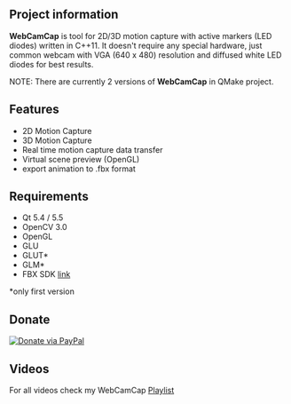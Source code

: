 ## Project information
**WebCamCap** is tool for 2D/3D motion capture with active markers (LED diodes) written in C++11. It doesn't require any special hardware, just common webcam with VGA (640 x 480) resolution and diffused white LED diodes for best results. 

NOTE: There are currently 2 versions of **WebCamCap** in QMake project.

## Features
- 2D Motion Capture
- 3D Motion Capture
- Real time motion capture data transfer
- Virtual scene preview (OpenGL)
- export animation to .fbx format

## Requirements
- Qt 5.4 / 5.5
- OpenCV 3.0
- OpenGL
- GLU
- GLUT*
- GLM*
- FBX SDK [link](http://usa.autodesk.com/adsk/servlet/pc/item?siteID=123112&id=10775847)

*only first version

## Donate
[![Donate via PayPal](https://www.paypalobjects.com/en_US/GB/i/btn/btn_donateCC_LG.gif)](https://www.paypal.com/cgi-bin/webscr?cmd=_donations&business=kajo8246%40azet%2esk&lc=SK&item_name=WebCamCap&currency_code=EUR&bn=PP%2dDonationsBF%3abtn_donateCC_LG%2egif%3aNonHosted)


## Videos
For all videos check my WebCamCap [Playlist](https://www.youtube.com/playlist?list=PL06R3YeyHsEbsVQlwZ6-BCoW4DKWrXiek)

